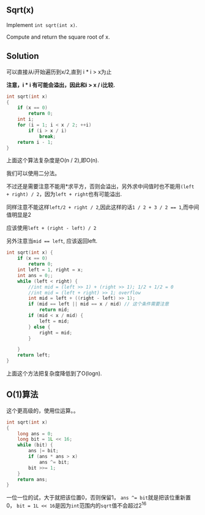 ## Sqrt(x)

Implement `int sqrt(int x)`.

Compute and return the square root of x.

## Solution

可以直接从i开始遍历到x/2,直到 i * i > x为止

**注意，i * i 有可能会溢出，因此和i > x / i比较.**
```c
int sqrt(int x)
{
	if (x == 0)
		return 0;
	int i;
	for (i = 1; i < x / 2; ++i)
		if (i > x / i)
			break;
	return i - 1;
}
```

上面这个算法复杂度是O(n / 2),即O(n).

我们可以使用二分法。

不过还是需要注意不能用\*求平方，否则会溢出，另外求中间值时也不能用`(left + right) / 2`，因为`left + right`也有可能溢出.

同样注意不能这样`left/2 + right / 2`,因此这样的话`1 / 2 + 3 / 2 == 1`,而中间值明显是2

应该使用`left + (right - left) / 2`

另外注意当`mid == left`, 应该返回left.
```c
int sqrt(int x) {
	if (x == 0)
		return 0;
	int left = 1, right = x;
	int ans = 0;;
	while (left < right) {
		//int mid = (left >> 1) + (right >> 1); 1/2 + 1/2 = 0
		//int mid = (left + right) >> 1; overflow
		int mid = left + ((right - left) >> 1);
		if (mid == left || mid == x / mid) // 这个条件需要注意
			return mid;
		if (mid < x / mid) {
			left = mid;
		} else {
			right = mid;
		}

	}
	return left;
}
```


上面这个方法把复杂度降低到了O(logn).

## O(1)算法

这个更高级的，使用位运算。。

```c
int sqrt(int x)
{
	long ans = 0;
	long bit = 1L << 16;
	while (bit) {
		ans |= bit;
		if (ans * ans > x)
			ans ^= bit;
		bit >>= 1;
	}
	return ans;
}
```
一位一位的试，大于就把该位置0，否则保留1， `ans ^= bit`就是把该位重新置0， `bit = 1L << 16`是因为`int`范围内的`sqrt`值不会超过2<sup>16</sup>
